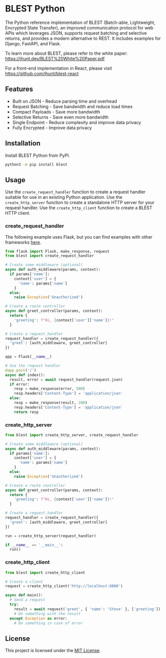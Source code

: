 # BLEST Python

The Python reference implementation of BLEST (Batch-able, Lightweight, Encrypted State Transfer), an improved communication protocol for web APIs which leverages JSON, supports request batching and selective returns, and provides a modern alternative to REST. It includes examples for Django, FastAPI, and Flask.

To learn more about BLEST, please refer to the white paper: https://jhunt.dev/BLEST%20White%20Paper.pdf

For a front-end implementation in React, please visit https://github.com/jhunt/blest-react

## Features

- Built on JSON - Reduce parsing time and overhead
- Request Batching - Save bandwidth and reduce load times
- Compact Payloads - Save more bandwidth
- Selective Returns - Save even more bandwidth
- Single Endpoint - Reduce complexity and improve data privacy
- Fully Encrypted - Improve data privacy

## Installation

Install BLEST Python from PyPI.

```bash
python3 -m pip install blest
```

## Usage

Use the `create_request_handler` function to create a request handler suitable for use in an existing Python application. Use the `create_http_server` function to create a standalone HTTP server for your request handler. Use the `create_http_client` function to create a BLEST HTTP client.

### create_request_handler

The following example uses Flask, but you can find examples with other frameworks [here](examples).

```python
from flask import Flask, make_response, request
from blest import create_request_handler

# Create some middleware (optional)
async def auth_middleware(params, context):
  if params['name']:
    context['user'] = {
      'name': params['name']
    }
  else:
    raise Exception('Unauthorized')

# Create a route controller
async def greet_controller(params, context):
  return {
    'greeting': f"Hi, {context['user']['name']}!"
  }

# Create a request_handler
request_handler = create_request_handler({
  'greet': [auth_middleware, greet_controller]
})

app = Flask(__name__)

# Use the request handler
@app.post('/')
async def index():
  result, error = await request_handler(request.json)
  if error:
    resp = make_response(error, 500)
    resp.headers['Content-Type'] = 'application/json'
  else:
    resp = make_response(result, 200)
    resp.headers['Content-Type'] = 'application/json'
    return resp
```

### create_http_server

```python
from blest import create_http_server, create_request_handler

# Create some middleware (optional)
async def auth_middleware(params, context):
  if params['name']:
    context['user'] = {
      'name': params['name']
    }
  else:
    raise Exception('Unauthorized')

# Create a route controller
async def greet_controller(params, context):
  return {
    'greeting': f"Hi, {context['user']['name']}!"
  }

# Create a request_handler
request_handler = create_request_handler({
  'greet': [auth_middleware, greet_controller]
})

run = create_http_server(request_handler)

if __name__ == '__main__':
  run()
```

### create_http_client

```python
from blest import create_http_client

# Create a client
request = create_http_client('http://localhost:8080')

async def main():
  # Send a request
  try:
    result = await request('greet', { 'name': 'Steve' }, ['greeting'])
    # Do something with the result
  except Exception as error:
    # Do something in case of error
```

## License

This project is licensed under the [MIT License](LICENSE).